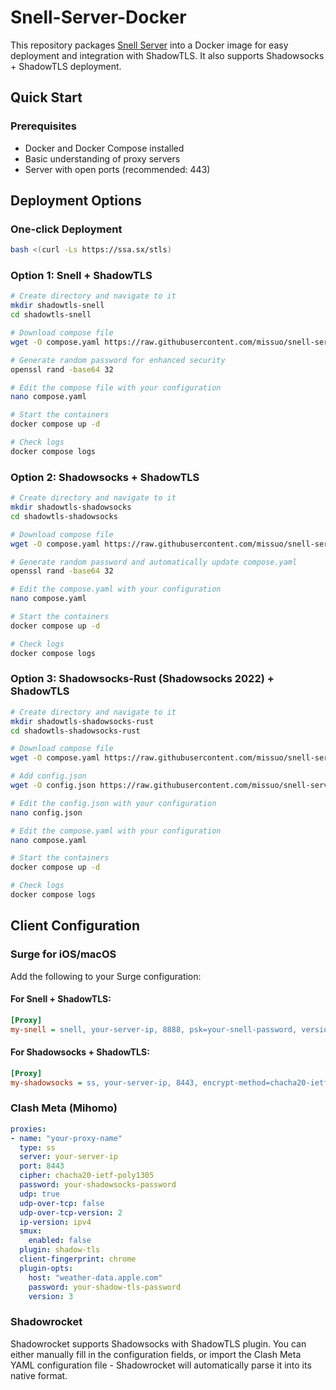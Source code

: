 # Snell-Server-Docker

This repository packages [Snell Server](https://manual.nssurge.com/others/snell.html) into a Docker image for easy deployment and integration with ShadowTLS. It also supports Shadowsocks + ShadowTLS deployment.

## Quick Start

### Prerequisites

- Docker and Docker Compose installed
- Basic understanding of proxy servers
- Server with open ports (recommended: 443)

## Deployment Options

### One-click Deployment

```bash
bash <(curl -Ls https://ssa.sx/stls)
```

### Option 1: Snell + ShadowTLS

```bash
# Create directory and navigate to it
mkdir shadowtls-snell
cd shadowtls-snell

# Download compose file
wget -O compose.yaml https://raw.githubusercontent.com/missuo/snell-server-docker/refs/heads/master/compose-snell.yaml

# Generate random password for enhanced security
openssl rand -base64 32

# Edit the compose file with your configuration
nano compose.yaml

# Start the containers
docker compose up -d

# Check logs
docker compose logs
```

### Option 2: Shadowsocks + ShadowTLS

```bash
# Create directory and navigate to it
mkdir shadowtls-shadowsocks
cd shadowtls-shadowsocks

# Download compose file
wget -O compose.yaml https://raw.githubusercontent.com/missuo/snell-server-docker/refs/heads/master/compose-shadowsocks.yaml

# Generate random password and automatically update compose.yaml
openssl rand -base64 32

# Edit the compose.yaml with your configuration
nano compose.yaml

# Start the containers
docker compose up -d

# Check logs
docker compose logs
```

### Option 3: Shadowsocks-Rust (Shadowsocks 2022) + ShadowTLS

```bash
# Create directory and navigate to it
mkdir shadowtls-shadowsocks-rust
cd shadowtls-shadowsocks-rust

# Download compose file
wget -O compose.yaml https://raw.githubusercontent.com/missuo/snell-server-docker/refs/heads/master/compose-ss-rust.yaml

# Add config.json
wget -O config.json https://raw.githubusercontent.com/missuo/snell-server-docker/refs/heads/master/config.json

# Edit the config.json with your configuration
nano config.json

# Edit the compose.yaml with your configuration
nano compose.yaml

# Start the containers
docker compose up -d

# Check logs
docker compose logs
```


## Client Configuration

### Surge for iOS/macOS

Add the following to your Surge configuration:

#### For Snell + ShadowTLS:

```ini
[Proxy]
my-snell = snell, your-server-ip, 8888, psk=your-snell-password, version=4, tfo=true, reuse=true, shadow-tls-password=shadowtls-pass, shadow-tls-version=3, shadow-tls-sni=weather-data.apple.com
```

#### For Shadowsocks + ShadowTLS:

```ini
[Proxy]
my-shadowsocks = ss, your-server-ip, 8443, encrypt-method=chacha20-ietf-poly1305, password=shadowsocks-pass, reuse=true, shadow-tls-password=shadowtls-pass, shadow-tls-version=3, shadow-tls-sni=weather-data.apple.com
```

### Clash Meta (Mihomo)

```yaml
proxies:
- name: "your-proxy-name"
  type: ss    
  server: your-server-ip
  port: 8443
  cipher: chacha20-ietf-poly1305
  password: your-shadowsocks-password
  udp: true
  udp-over-tcp: false
  udp-over-tcp-version: 2
  ip-version: ipv4
  smux:
    enabled: false
  plugin: shadow-tls
  client-fingerprint: chrome
  plugin-opts:
    host: "weather-data.apple.com"
    password: your-shadow-tls-password
    version: 3
```

### Shadowrocket

Shadowrocket supports Shadowsocks with ShadowTLS plugin. You can either manually fill in the configuration fields, or import the Clash Meta YAML configuration file - Shadowrocket will automatically parse it into its native format.